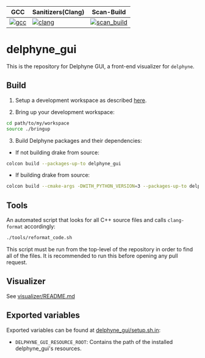 | GCC | Sanitizers(Clang) | Scan-Build |
| --------- | --------- | -------- |
|[![gcc](https://github.com/ToyotaResearchInstitute/delphyne_gui/actions/workflows/build.yml/badge.svg)](https://github.com/ToyotaResearchInstitute/delphyne_gui/actions/workflows/build.yml) | [![clang](https://github.com/ToyotaResearchInstitute/delphyne_gui/actions/workflows/sanitizers.yml/badge.svg)](https://github.com/ToyotaResearchInstitute/delphyne_gui/actions/workflows/sanitizers.yml) | [![scan_build](https://github.com/ToyotaResearchInstitute/delphyne_gui/actions/workflows/scan_build.yml/badge.svg)](https://github.com/ToyotaResearchInstitute/delphyne_gui/actions/workflows/scan_build.yml) |

# delphyne_gui

This is the repository for Delphyne GUI, a front-end visualizer for `delphyne`.

## Build

1. Setup a development workspace as described [here](https://github.com/ToyotaResearchInstitute/maliput_documentation/blob/main/docs/installation_quickstart.rst).

2. Bring up your development workspace:

```sh
cd path/to/my/workspace
source ./bringup
```

3. Build Delphyne packages and their dependencies:

  - If not building drake from source:

   ```sh
   colcon build --packages-up-to delphyne_gui
   ```

  - If building drake from source:

   ```sh
   colcon build --cmake-args -DWITH_PYTHON_VERSION=3 --packages-up-to delphyne_gui
   ```

## Tools

An automated script that looks for all C++ source files and calls `clang-format` accordingly:

```sh
./tools/reformat_code.sh
```

This script must be run from the top-level of the repository in order to find all of the files.
It is recommended to run this before opening any pull request.

## Visualizer
See [visualizer/README.md](delphyne_gui/visualizer/README.md)

## Exported variables

Exported variables can be found at [delphyne_gui/setup.sh.in](delphyne_gui/setup.sh.in):
 - `DELPHYNE_GUI_RESOURCE_ROOT`: Contains the path of the installed delphyne_gui's resources.
